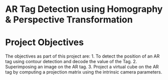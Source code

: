 <h1>AR Tag Detection using Homography & Perspective Transformation</h1>

<h1>Project Objectives</h1>
The objectives as part of this project are:
1. To detect the position of an AR tag using contour detection and decode the value of the Tag.
2. Superimposing an image on the AR tag.
3. Project a virtual cube on the AR tag by computing a projection matrix using the intrinsic camera parameters.

